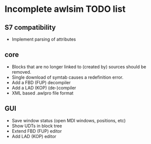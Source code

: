 Incomplete awlsim TODO list
===========================

S7 compatibility
----------------

* Implement parsing of attributes

core
----

* Blocks that are no longer linked to (created by) sources should be removed.
* Single download of symtab causes a redefinition error.
* Add a FBD (FUP) decompiler
* Add a LAD (KOP) (de-)compiler
* XML based .awlpro file format

GUI
---

* Save window status (open MDI windows, positions, etc)
* Show UDTs in block tree
* Extend FBD (FUP) editor
* Add LAD (KOP) editor
